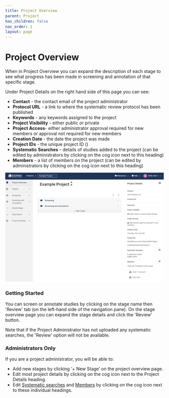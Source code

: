 ```yaml
---
title: Project Overview
parent: Project
has_children: false
nav_order: 1
layout: page
---
```


# Project Overview 
When in Project Overview you can expand the description of each stage to see what progress has been made in screening and annotation of that specific stage.

Under Project Details on the right hand side of this page you can see:
* **Contact** - the contact email of the project administrator
* **Protocol URL** - a link to where the systematic review protocol has been published
* **Keywords** - any keywords assigned to the project
* **Project Visibility** - either public or private
* **Project Access**- either administrator approval required for new members or approval not required for new members
* **Creation Date** - the date the project was made
* **Project IDs** - the unique project ID ()
* **Systematic Searches** - details of studies added to the project (can be edited by administrators by clicking on the cog icon next to this heading)
* **Members** - a list of members on the project (can be edited by administrators by clicking on the cog icon next to this heading)


![Example Project Overview](/figs/Fig_example_project.png)

### Getting Started
You can screen or annotate studies by clicking on the stage name then 'Review' tab (on the left-hand side of the navigation pane). On the stage overview page you can expand the stage details and click the 'Review' button.  

Note that if the Project Administrator has not uploaded any systematic searches, the 'Review' option will not be available. 

### Administrators Only

If you are a project administrator, you will be able to: 

* Add new stages by clicking ‘+ New Stage’ on the project overview page. 
* Edit most project details by clicking on the cog icon next to the Project Details heading. 
* Edit [Systematic searches](../nav-studies.html) and [Members](../membership.html) by clicking on the cog icon next to these individual headings. 